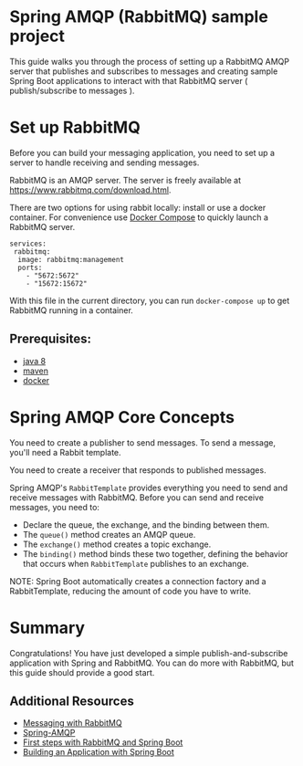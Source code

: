 Spring AMQP (RabbitMQ) sample project  
=====================================
This guide walks you through the process of setting up a RabbitMQ AMQP server that
publishes and subscribes to messages and creating sample Spring Boot applications to interact
with that RabbitMQ server ( publish/subscribe to messages ).


Set up RabbitMQ
===============

Before you can build your messaging application, you need to set up a server to handle
receiving and sending messages.


RabbitMQ is an AMQP server. The server is freely available at https://www.rabbitmq.com/download.html. 

There are two options for using rabbit locally: install or use a docker container. For convenience use [Docker Compose](https://docs.docker.com/compose/) to quickly launch a
RabbitMQ server.

```
services:
 rabbitmq:
  image: rabbitmq:management
  ports:
    - "5672:5672"
    - "15672:15672"
```

With this file in the current directory, you can run `docker-compose up` to get RabbitMQ
running in a container.


Prerequisites:
---------------

* [java 8](http://www.oracle.com/technetwork/java/javase/downloads/index.html)
* [maven](https://maven.apache.org/)
* [docker](https://www.docker.com/products/docker-desktop)


Spring AMQP Core Concepts
=========================
You need to create a publisher to send messages. To send a message, you'll need a Rabbit template.

You need to create a receiver that responds to published messages.

Spring AMQP's `RabbitTemplate` provides everything you need to send and receive messages
with RabbitMQ. Before you can send and receive messages, you need to: 

- Declare the queue, the exchange, and the binding between them.
- The `queue()` method creates an AMQP queue.
- The `exchange()` method creates a topic exchange.
- The `binding()` method binds these two together, defining the behavior that
occurs when `RabbitTemplate` publishes to an exchange.

NOTE: Spring Boot automatically creates a connection factory and a RabbitTemplate,
reducing the amount of code you have to write.


Summary
=======

Congratulations! You have just developed a simple publish-and-subscribe application with
Spring and RabbitMQ. You can do more with RabbitMQ, but this guide should provide a good start.

## Additional Resources
* [Messaging with RabbitMQ](https://spring.io/guides/gs/messaging-rabbitmq/)
* [Spring-AMQP](http://projects.spring.io/spring-amqp/)
* [First steps with RabbitMQ and Spring Boot](https://medium.com/javarevisited/first-steps-with-rabbitmq-and-spring-boot-81d293554703)
* [Building an Application with Spring Boot](https://spring.io/guides/gs/spring-boot/)
